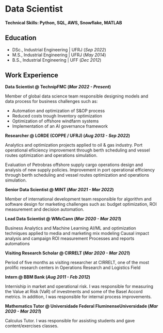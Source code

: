 # Data Scientist

#### Technical Skills: Python, SQL, AWS, Snowflake, MATLAB

## Education
- DSc., Industrial Engineering | UFRJ (_Sep 2022_)								       		
- M.S., Industrial Engineering	| UFRJ (_May 2014_)	 			        		
- B.S., Industrial Engineering | UFF (_Dec 2012_)


## Work Experience
**Data Scientist @ TechnipFMC (_Mar 2022 - Present_)**

Member of global data science team responsible designing models and data process for business challenges such as:

- Automation and optimization of S&OP process 
- Reduced costs trough Inventory optimization
- Optimization of offshore windfarm systems 
- Implementation of an AI governance framework

**Researcher @ LORDE (COPPE / UFRJ) (_Aug 2013 - Sep 2022_)**

Analytics and optimization projects applied to oil & gas industry. Port
operational efiiciency improvement through berth scheduling and
vessel routes optimization and operations simulation. 

Evaluation of Petrobras offshore supply cargo operations design and analysis of new supply policies. Improvement in port operational efficiency through berth scheduling and vessel routes optimization and operations simulation. 

**Senior Data Scientist @ MINT (_Mar 2021 - Mar 2022_)**

Member of international development team responsible for algorithm and software design for marketing challenges such as: budget optimization, ROI measurement and decision automation.

**Lead Data Scientist @ WMcCann (_Mar 2020 - Mar 2021_)**

Business Analytics and Machine Learning
AI/ML and optimization techniques applied to media and marketing mix modeling
Causal impact analysis and campaign ROI measurement
Processes and reports automations

**Visiting Research Scholar @ CIRRELT (_Mar 2020 - Mar 2021_)**

Period of five months as visiting researcher at CIRRELT, one of the most prolific research centers in Operations Research and Logistics Field

**Intern @ BBM Bank (_Aug 2011 - Feb 2012_)**

Interniship in market and operational risk. I was responsible for measuring the Value at Risk (VaR) of investments and some of the Basel Accord metrics. In addition, I was responsible for internal process improvements.

**Mathematics Tutor @ Universidade Federal FluminenseUniversidade (_Mar 2020 - Mar 2021_)**

Calculus Tutor. I was responsible for assisting students and gave content/exercises classes.

